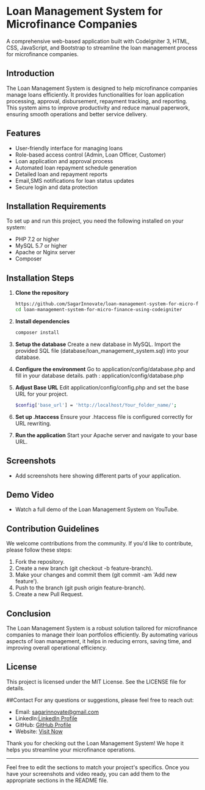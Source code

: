 # Loan Management System for Microfinance Companies

A comprehensive web-based application built with CodeIgniter 3, HTML, CSS, JavaScript, and Bootstrap to streamline the loan management process for microfinance companies.

## Introduction

The Loan Management System is designed to help microfinance companies manage loans efficiently. It provides functionalities for loan application processing, approval, disbursement, repayment tracking, and reporting. This system aims to improve productivity and reduce manual paperwork, ensuring smooth operations and better service delivery.

## Features

- User-friendly interface for managing loans
- Role-based access control (Admin, Loan Officer, Customer)
- Loan application and approval process
- Automated loan repayment schedule generation
- Detailed loan and repayment reports
- Email,SMS notifications for loan status updates
- Secure login and data protection

## Installation Requirements


To set up and run this project, you need the following installed on your system:

- PHP 7.2 or higher
- MySQL 5.7 or higher
- Apache or Nginx server
- Composer

## Installation Steps

1. **Clone the repository**
   ```sh
   https://github.com/SagarInnovate/loan-management-system-for-micro-finance-using-codeigniter.git
   cd loan-management-system-for-micro-finance-using-codeigniter

2. **Install dependencies**
   ```sh
   composer install
   
4.  **Setup the database**
   Create a new database in MySQL.
   Import the provided SQL file (database/loan_management_system.sql) into your database.

6. **Configure the environment**
   Go to application/config/database.php and fill in your database details.
    path : application/config/database.php
   
8. **Adjust Base URL**
   Edit application/config/config.php and set the base URL for your project.
   ```sh
   $config['base_url'] = 'http://localhost/Your_folder_name/';
   
9. **Set up .htaccess**
   Ensure your .htaccess file is configured correctly for URL rewriting.
   
10. **Run the application**
    Start your Apache server and navigate to your base URL.

## Screenshots

- Add screenshots here showing different parts of your application.

## Demo Video

- Watch a full demo of the Loan Management System on YouTube.

## Contribution Guidelines
 We welcome contributions from the community. If you'd like to contribute, please follow these steps:

1. Fork the repository.
2. Create a new branch (git checkout -b feature-branch).
3. Make your changes and commit them (git commit -am 'Add new feature').
4. Push to the branch (git push origin feature-branch).
5. Create a new Pull Request.

## Conclusion
The Loan Management System is a robust solution tailored for microfinance companies to manage their loan portfolios efficiently. By automating various aspects of loan management, it helps in reducing errors, saving time, and improving overall operational efficiency.

## License
This project is licensed under the MIT License. See the LICENSE file for details.

##Contact
For any questions or suggestions, please feel free to reach out:

- Email: sagarinnovate@gmail.com
- LinkedIn:[LinkedIn Profile](https://www.linkedin.com/in/sagarinnovate/)
- GitHub:  [GitHub Profile](https://github.com/sagarinnovate)
- Website: [Visit Now ](https://sagarinnovate.growmediax.com/)

Thank you for checking out the Loan Management System! We hope it helps you streamline your microfinance operations.

---

Feel free to edit the sections to match your project's specifics. Once you have your screenshots and video ready, you can add them to the appropriate sections in the README file.







